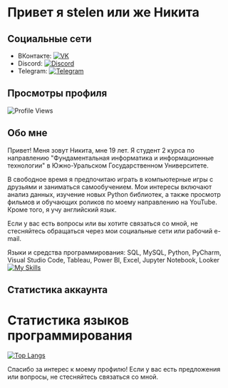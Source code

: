 # Привет я stelen или же Никита
## Социальные сети

- ВКонтакте: [![VK](icons/vk_icon.png)](https://vk.com/nekituss)
- Discord: [![Discord](icons/discord_icon.png)](discordapp.com/users/541183828413382676)
- Telegram: [![Telegram](icons/telegram_icon.png)](https://t.me/stelen11)

## Просмотры профиля

![Profile Views](https://komarev.com/ghpvc/?username=stelen1104)

## Обо мне

Привет! Меня зовут Никита, мне 19 лет. Я студент 2 курса по направлению "Фундаментальная информатика и информационные технологии" в Южно-Уральском Государственном Университете.

В свободное время я предпочитаю играть в компьютерные игры с друзьями и заниматься самообучением. Мои интересы включают анализ данных, изучение новых Python библиотек, а также просмотр фильмов и обучающих роликов по моему направлению на YouTube. Кроме того, я учу английский язык.

Если у вас есть вопросы или вы хотите связаться со мной, не стесняйтесь обращаться через мои социальные сети или рабочий e-mail.

Языки и средства программирования:
SQL, MySQL, Python, PyCharm, Visual Studio Code, Tableau, Power BI, Excel, Jupyter Notebook, Looker
[![My Skills](https://skillicons.dev/icons?i=mysql,py,vscode)](https://skillicons.dev)
## Статистика аккаунта

# Статистика языков программирования

[![Top Langs](https://github-readme-stats.vercel.app/api/top-langs/?username=stelen1104&layout=compact)](https://github.com/anuraghazra/github-readme-stats)

Спасибо за интерес к моему профилю! Если у вас есть предложения или вопросы, не стесняйтесь связаться со мной.

